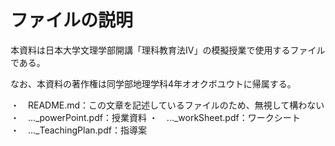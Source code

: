 # ファイルの説明

本資料は日本大学文理学部開講「理科教育法IV」の模擬授業で使用するファイルである。

なお、本資料の著作権は同学部地理学科4年オオクボユウトに帰属する。

・　README.md：この文章を記述しているファイルのため、無視して構わない
・　..._powerPoint.pdf：授業資料
・　..._workSheet.pdf：ワークシート
・　..._TeachingPlan.pdf：指導案
